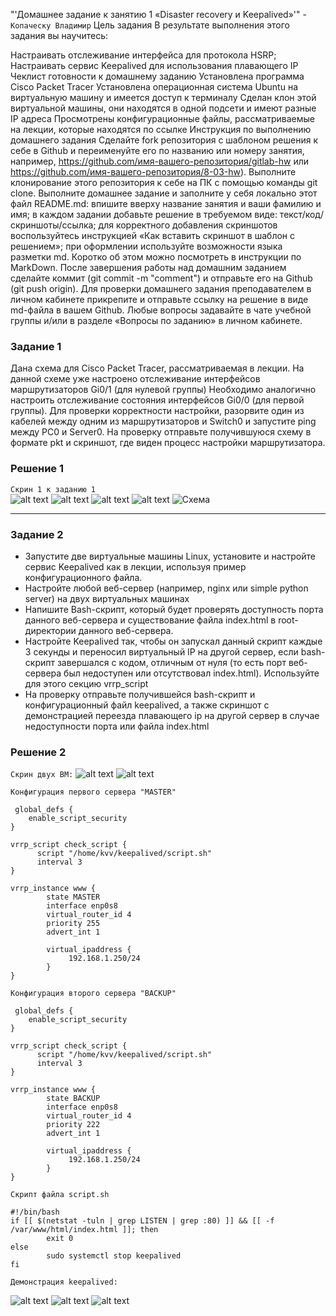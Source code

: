 "'Домашнее задание к занятию 1 «Disaster recovery и Keepalived»'" - `Копаческу Владимир`
Цель задания
В результате выполнения этого задания вы научитесь:

Настраивать отслеживание интерфейса для протокола HSRP;
Настраивать сервис Keepalived для использования плавающего IP
Чеклист готовности к домашнему заданию
Установлена программа Cisco Packet Tracer
Установлена операционная система Ubuntu на виртуальную машину и имеется доступ к терминалу
Сделан клон этой виртуальной машины, они находятся в одной подсети и имеют разные IP адреса
Просмотрены конфигурационные файлы, рассматриваемые на лекции, которые находятся по ссылке
Инструкция по выполнению домашнего задания
Сделайте fork репозитория c шаблоном решения к себе в Github и переименуйте его по названию или номеру занятия, например, https://github.com/имя-вашего-репозитория/gitlab-hw или https://github.com/имя-вашего-репозитория/8-03-hw).
Выполните клонирование этого репозитория к себе на ПК с помощью команды git clone.
Выполните домашнее задание и заполните у себя локально этот файл README.md:
впишите вверху название занятия и ваши фамилию и имя;
в каждом задании добавьте решение в требуемом виде: текст/код/скриншоты/ссылка;
для корректного добавления скриншотов воспользуйтесь инструкцией «Как вставить скриншот в шаблон с решением»;
при оформлении используйте возможности языка разметки md. Коротко об этом можно посмотреть в инструкции по MarkDown.
После завершения работы над домашним заданием сделайте коммит (git commit -m "comment") и отправьте его на Github (git push origin).
Для проверки домашнего задания преподавателем в личном кабинете прикрепите и отправьте ссылку на решение в виде md-файла в вашем Github.
Любые вопросы задавайте в чате учебной группы и/или в разделе «Вопросы по заданию» в личном кабинете.

### Задание 1
Дана схема для Cisco Packet Tracer, рассматриваемая в лекции.
На данной схеме уже настроено отслеживание интерфейсов маршрутизаторов Gi0/1 (для нулевой группы)
Необходимо аналогично настроить отслеживание состояния интерфейсов Gi0/0 (для первой группы).
Для проверки корректности настройки, разорвите один из кабелей между одним из маршрутизаторов и Switch0 и запустите ping между PC0 и Server0.
На проверку отправьте получившуюся схему в формате pkt и скриншот, где виден процесс настройки маршрутизатора.

### Решение 1

`Скрин 1 к заданию 1`                                    
![alt text](https://github.com/Replica63/Keepalived/blob/main/img/1.png)
![alt text](https://github.com/Replica63/Keepalived/blob/main/img/2.png)
![alt text](https://github.com/Replica63/Keepalived/blob/main/img/3.png)
![alt text](https://github.com/Replica63/Keepalived/blob/main/img/4.png)
![Схема](https://github.com/Replica63/Keepalived/blob/main/img/hsrp_advanced-kopacheskuvv.pkt)

---

### Задание 2
- Запустите две виртуальные машины Linux, установите и настройте сервис Keepalived как в лекции, используя пример конфигурационного файла.
- Настройте любой веб-сервер (например, nginx или simple python server) на двух виртуальных машинах
- Напишите Bash-скрипт, который будет проверять доступность порта данного веб-сервера и существование файла index.html в root-директории данного веб-сервера.
- Настройте Keepalived так, чтобы он запускал данный скрипт каждые 3 секунды и переносил виртуальный IP на другой сервер, если bash-скрипт завершался с кодом, отличным от нуля (то есть порт веб-сервера был недоступен или отсутствовал index.html). Используйте для этого секцию vrrp_script
- На проверку отправьте получившейся bash-скрипт и конфигурационный файл keepalived, а также скриншот с демонстрацией переезда плавающего ip на другой сервер в случае недоступности порта или файла index.html

### Решение 2

`Скрин двух ВМ:`
![alt text](https://github.com/Replica63/Keepalived/blob/main/img/2.1.png)
![alt text](https://github.com/Replica63/Keepalived/blob/main/img/2.2.png)

`Конфигурация первого сервера "MASTER"`

```
 global_defs {
    enable_script_security
}

vrrp_script check_script {
      script "/home/kvv/keepalived/script.sh"
      interval 3
}

vrrp_instance www {
        state MASTER
        interface enp0s8
        virtual_router_id 4
        priority 255
        advert_int 1

        virtual_ipaddress {
             192.168.1.250/24
        }
}

```
`Конфигурация второго сервера "BACKUP"`

```
 global_defs {
    enable_script_security
}

vrrp_script check_script {
      script "/home/kvv/keepalived/script.sh"
      interval 3
}

vrrp_instance www {
        state BACKUP
        interface enp0s8
        virtual_router_id 4
        priority 222
        advert_int 1

        virtual_ipaddress {
             192.168.1.250/24
        }
}

```

`Скрипт файла script.sh`

```
#!/bin/bash
if [[ $(netstat -tuln | grep LISTEN | grep :80) ]] && [[ -f /var/www/html/index.html ]]; then
        exit 0
else
        sudo systemctl stop keepalived
fi
```

`Демонстрация keepalived:`

![alt text](https://github.com/Replica63/Keepalived/blob/main/img/2.3.png)
![alt text](https://github.com/Replica63/Keepalived/blob/main/img/2.5.png)
![alt text](https://github.com/Replica63/Keepalived/blob/main/img/2.6.png)
